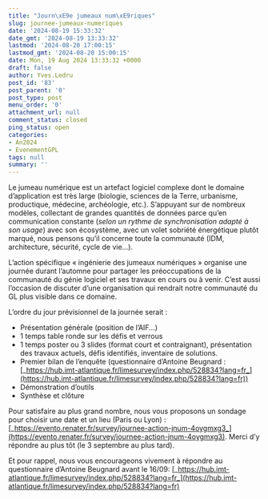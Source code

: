 ```yaml
---
title: "Journ\xE9e jumeaux num\xE9riques"
slug: journee-jumeaux-numeriques
date: '2024-08-19 15:33:32'
date_gmt: '2024-08-19 13:33:32'
lastmod: '2024-08-20 17:00:15'
lastmod_gmt: '2024-08-20 15:00:15'
date: Mon, 19 Aug 2024 13:33:32 +0000
draft: false
author: Yves.Ledru
post_id: '83'
post_parent: '0'
post_type: post
menu_order: '0'
attachment_url: null
comment_status: closed
ping_status: open
categories:
- An2024
- EvenementGPL
tags: null
summary: ''
---
```


Le jumeau numérique est un artefact logiciel complexe dont le domaine d’application est très large (biologie, sciences de la Terre, urbanisme, productique, médecine, archéologie, etc.). S’appuyant sur de nombreux modèles, collectant de grandes quantités de données parce qu’en communication constante (_selon un rythme de synchronisation adapté_  _à son usage_) avec son écosystème, avec un volet sobriété énergétique plutôt marqué, nous pensons qu’il concerne toute la communauté (IDM, architecture, sécurité, cycle de vie…). 

L’action spécifique « ingénierie des jumeaux numériques » organise une journée durant l’automne pour partager les préoccupations de la communauté du génie logiciel et ses travaux en cours ou à venir. C’est aussi l’occasion de discuter d’une organisation qui rendrait notre communauté du GL plus visible dans ce domaine.

L’ordre du jour prévisionnel de la journée serait : 

  * Présentation générale (position de l’AIF...)
  * 1 temps table ronde sur les défis et verrous
  * 1 temps poster ou 3 slides (format court et contraignant), présentation des travaux actuels, défis identifiés, inventaire de solutions.
  * Premier bilan de l’enquête (questionnaire d’Antoine Beugnard : [_https://hub.imt-atlantique.fr/limesurvey/index.php/528834?lang=fr_](https://hub.imt-atlantique.fr/limesurvey/index.php/528834?lang=fr))
  * Démonstration d’outils
  * Synthèse et clôture



Pour satisfaire au plus grand nombre, nous vous proposons un sondage pour choisir une date et un lieu (Paris ou Lyon) : [_https://evento.renater.fr/survey/journee-action-jnum-4oygmxg3_](https://evento.renater.fr/survey/journee-action-jnum-4oygmxg3). Merci d’y répondre au plus tôt (le 3 septembre au plus tard).

Et pour rappel, nous vous encourageons vivement à répondre au questionnaire d’Antoine Beugnard avant le 16/09: [_https://hub.imt-atlantique.fr/limesurvey/index.php/528834?lang=fr_](https://hub.imt-atlantique.fr/limesurvey/index.php/528834?lang=fr)
